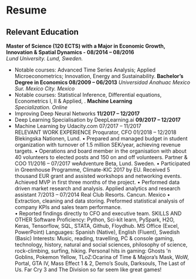 # Resume
## Relevant Education
**Master of Science (120 ECTS) with a Major in Economic Growth, Innovation & Spatial Dynamics -                      08/2014 – 08/2016**   
*Lund University. Lund, Sweden.*
  - Notable courses: Advanced Time Series Analysis; Applied Microeconometrics; Innovation, Energy and Sustainability.
**Bachelor’s Degree in Economics                                                      	                               08/2009 – 06/2013**
*Universidad Anahuac Mexico Sur. Mexico City. Mexico*
  - Notable courses: Statistical Inference, Differential equations, Econometrics I, II & Applied, . 
**Machine Learning**                                                       	
*Specialization. Online*
  - Improving Deep Neural Networks	                                                                                 **11/2017 – 12/2017**
  - Deep Learning Specialisation by DeepLearning.ai	                                                                 **09/2017 – 12/2017**
  - Machine Learning by Udacity.com 	07/2017 – 11/2017  
RELEVANT WORK EXPERIENCE
Proqurator, CFO									             01/2018 – 12/2018
Blekingska Nationen, Lund. 
•	Prepared and managed budget in student organization with turnover of 1.5 million SEK/year, achieving revenue targets.
•	Operations and board member in the organisation with about 40 volunteers to elected posts and 150 on and off volunteers.
Partner & COO                                                                                                                                               11/2016 – 07/2017
weAdventure Beta, Lund. Sweden.
•	Participated in Greenhouse Programme, Climate-KIC 2017 by EU. Received 5 thousand EUR grant and assisted workshops and networking events. Achieved MVP in first three months of the project.
•	Performed data driven market research and analysis.
Applied analytics and research assistant 		                                                                                     7/2013 – 07/2014
Real Club Resorts. Cancun. Mexico 
•	Extraction, cleaning and data storing. Preformed statistical analysis of company KPIs and sales team performance.  
•	Reported findings directly to CFO and executive team. 
SKILLS AND OTHER
Software Proficiency: Python, Sci-kit learn, PySpark, H2O, Keras, Tensorflow, SQL, STATA, Github, Floydhub.  MS Office (Excel, PowerPoint)
Languages: Spanish (Native), English (Fluent), Swedish (Basic)
Interests: Music, reading, travelling, PC & console gaming, technology, history, natural and social sciences, philosophy of science, rock-climbing, surfing, hiking.
Personal hits in gaming: Ghosts 'n Goblins, Pokemon Yellow, TLoZ:Ocarina of Time & Majora’s Mask, WoW, Portal, GTA IV, Mass Effect 1 & 2, Demo’s Souls, Darksouls, The Last of Us. Far Cry 3 and The Division so far seem like great games!
